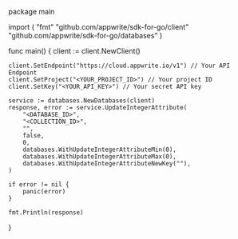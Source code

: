 package main

import (
    "fmt"
    "github.com/appwrite/sdk-for-go/client"
    "github.com/appwrite/sdk-for-go/databases"
)

func main() {
    client := client.NewClient()

    client.SetEndpoint("https://cloud.appwrite.io/v1") // Your API Endpoint
    client.SetProject("<YOUR_PROJECT_ID>") // Your project ID
    client.SetKey("<YOUR_API_KEY>") // Your secret API key

    service := databases.NewDatabases(client)
    response, error := service.UpdateIntegerAttribute(
        "<DATABASE_ID>",
        "<COLLECTION_ID>",
        "",
        false,
        0,
        databases.WithUpdateIntegerAttributeMin(0),
        databases.WithUpdateIntegerAttributeMax(0),
        databases.WithUpdateIntegerAttributeNewKey(""),
    )

    if error != nil {
        panic(error)
    }

    fmt.Println(response)
}
